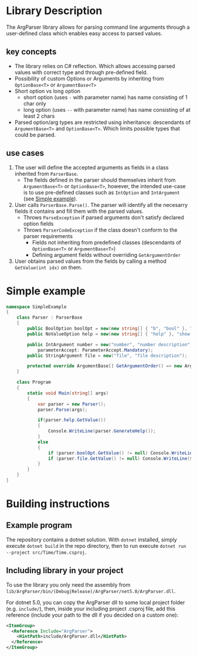 # Library Description
The ArgParser library allows for parsing command line arguments through a user-defined class which enables easy access to parsed values.

## key concepts
- The library relies on C# reflection. Which allows accessing parsed values with correct type and through pre-defined field.
- Possibility of custom Options or Arguments by inheriting from `OptionBase<T>` or `ArgumentBase<T>`
- Short option vs long option
    - short option (uses `-` with parameter name) has name consisting of 1 char only
    - long option (uses `--` with parameter name) has name consisting of at least 2 chars
- Parsed option/arg types are restricted using inheritance: descendants of `ArgumentBase<T>` and `OptionBase<T>`. Which limits possible types that could be parsed.

## use cases
1. The user will define the accepted arguments as fields in a class inherited from `ParserBase`.
    - The fields defined in the parser should themselves inherit from `ArgumentBase<T>` or `OptionBase<T>`, however, the intended use-case is to use pre-defined classes such as `IntOption` and `IntArgument` (see [Simple example](#simple-example)).
2. User calls `ParserBase.Parse()`. The parser will identify all the necesarry fields it contains and fill them with the parsed values.
    - Throws `ParseException` if parsed arguments don't satisfy declared option fields
    - Throws `ParserCodeException` if the class doesn't conform to the parser requirements
        - Fields not inheriting from predefined classes (descendants of `OptionBase<T>` or `ArgumentBase<T>`)
        - Defining argument fields without overriding `GetArgumentOrder`
3. User obtains parsed values from the fields by calling a method `GetValue(int idx)` on them.

# Simple example
```C#
namespace SimpleExample
{
	class Parser : ParserBase
	{
		public BoolOption boolOpt = new(new string[] { "b", "bool" }, "bool description", isMandatory: true);
		public NoValueOption help = new(new string[] { "help" }, "show help");

		public IntArgument number = new("number", "number description", minValue: 0, defaultValue: 42,
			parameterAccept: ParameterAccept.Mandatory);
		public StringArgument file = new("file", "file description");

		protected override ArgumentBase[] GetArgumentOrder() => new ArgumentBase[]{ number, file };
	}

	class Program
	{
		static void Main(string[] args)
		{
			var parser = new Parser();
			parser.Parse(args);

			if(parser.help.GetValue())
			{
				Console.WriteLine(parser.GenerateHelp());
			}
			else
			{
				if (parser.boolOpt.GetValue() != null) Console.WriteLine($"boolOpt = ${parser.boolOpt.GetValue()}");
				if (parser.file.GetValue() != null) Console.WriteLine($"file = ${parser.file.GetValue()}");
			}
		}
	}
}
```





# Building instructions
## Example program
The repository contains a dotnet solution.
With `dotnet` installed, simply execute `dotnet build` in the repo directory,
then to run execute `dotnet run --project src/Time/Time.csproj`.

## Including library in your project
To use the library you only need the assembly from `lib/ArgParser/bin/(Debug|Release)/ArgParser/net5.0/ArgParser.dll`.

For dotnet 5.0, you can copy the ArgParser dll to some local project folder (e.g. `include/`),
then, inside your including project .csproj file, add this reference (include your path to the dll if you decided on a custom one):
```xml
<ItemGroup>
  <Reference Include="ArgParser">
    <HintPath>include/ArgParser.dll</HintPath>
  </Reference>
</ItemGroup>
```